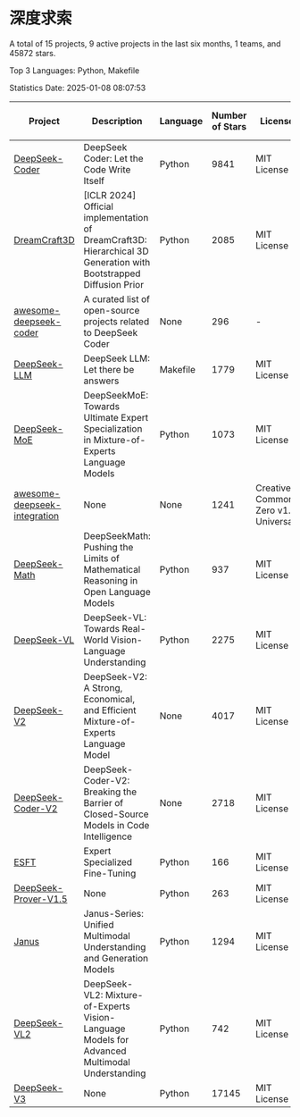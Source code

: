 # 深度求索

A total of 15 projects, 9 active projects in the last six months, 1 teams, and 45872 stars.

Top 3 Languages: Python, Makefile

Statistics Date: 2025-01-08 08:07:53

| Project | Description | Language | Number of Stars | License | Creation Date | Last Updated Date | Last Pushed Date |
| --- | --- | --- | --- | --- | --- | --- | --- |
| [DeepSeek-Coder](https://github.com/deepseek-ai/DeepSeek-Coder) | DeepSeek Coder: Let the Code Write Itself | Python | 9841 | MIT License | 2023-10-20 | 2025-01-08 | 2024-05-21 |
| [DreamCraft3D](https://github.com/deepseek-ai/DreamCraft3D) | [ICLR 2024] Official implementation of DreamCraft3D: Hierarchical 3D Generation with Bootstrapped Diffusion Prior | Python | 2085 | MIT License | 2023-10-23 | 2025-01-08 | 2024-08-21 |
| [awesome-deepseek-coder](https://github.com/deepseek-ai/awesome-deepseek-coder) | A curated list of open-source projects related to DeepSeek Coder | None | 296 | - | 2023-11-06 | 2025-01-08 | 2024-04-03 |
| [DeepSeek-LLM](https://github.com/deepseek-ai/DeepSeek-LLM) | DeepSeek LLM: Let there be answers | Makefile | 1779 | MIT License | 2023-11-29 | 2025-01-08 | 2024-02-04 |
| [DeepSeek-MoE](https://github.com/deepseek-ai/DeepSeek-MoE) | DeepSeekMoE: Towards Ultimate Expert Specialization in Mixture-of-Experts Language Models | Python | 1073 | MIT License | 2024-01-02 | 2025-01-08 | 2024-01-16 |
| [awesome-deepseek-integration](https://github.com/deepseek-ai/awesome-deepseek-integration) | None | None | 1241 | Creative Commons Zero v1.0 Universal | 2024-01-11 | 2025-01-08 | 2025-01-08 |
| [DeepSeek-Math](https://github.com/deepseek-ai/DeepSeek-Math) | DeepSeekMath: Pushing the Limits of Mathematical Reasoning in Open Language Models | Python | 937 | MIT License | 2024-02-05 | 2025-01-07 | 2024-04-15 |
| [DeepSeek-VL](https://github.com/deepseek-ai/DeepSeek-VL) | DeepSeek-VL: Towards Real-World Vision-Language Understanding | Python | 2275 | MIT License | 2024-03-07 | 2025-01-08 | 2024-04-24 |
| [DeepSeek-V2](https://github.com/deepseek-ai/DeepSeek-V2) | DeepSeek-V2: A Strong, Economical, and Efficient Mixture-of-Experts Language Model | None | 4017 | MIT License | 2024-04-22 | 2025-01-08 | 2024-09-25 |
| [DeepSeek-Coder-V2](https://github.com/deepseek-ai/DeepSeek-Coder-V2) | DeepSeek-Coder-V2: Breaking the Barrier of Closed-Source Models in Code Intelligence | None | 2718 | MIT License | 2024-06-14 | 2025-01-08 | 2024-09-24 |
| [ESFT](https://github.com/deepseek-ai/ESFT) | Expert Specialized Fine-Tuning | Python | 166 | MIT License | 2024-07-04 | 2025-01-07 | 2024-09-22 |
| [DeepSeek-Prover-V1.5](https://github.com/deepseek-ai/DeepSeek-Prover-V1.5) | None | Python | 263 | MIT License | 2024-08-15 | 2025-01-07 | 2024-08-16 |
| [Janus](https://github.com/deepseek-ai/Janus) | Janus-Series: Unified Multimodal Understanding and Generation Models | Python | 1294 | MIT License | 2024-10-18 | 2025-01-08 | 2024-11-13 |
| [DeepSeek-VL2](https://github.com/deepseek-ai/DeepSeek-VL2) | DeepSeek-VL2: Mixture-of-Experts Vision-Language Models for Advanced Multimodal Understanding | Python | 742 | MIT License | 2024-12-13 | 2025-01-08 | 2024-12-30 |
| [DeepSeek-V3](https://github.com/deepseek-ai/DeepSeek-V3) | None | Python | 17145 | MIT License | 2024-12-26 | 2025-01-08 | 2025-01-07 |
